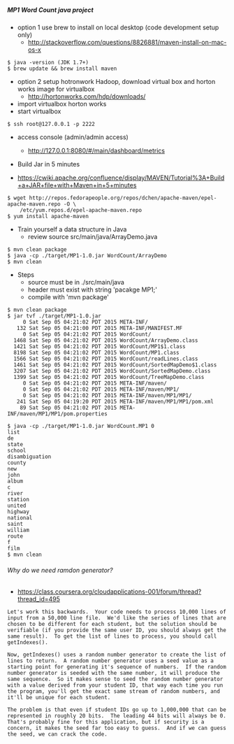 ##### MP1 Word Count java project

  * option 1 use brew to install on local desktop (code development setup only)
    - http://stackoverflow.com/questions/8826881/maven-install-on-mac-os-x

```
$ java -version (JDK 1.7+)
$ brew update && brew install maven
```

  * option 2 setup hotronwork Hadoop, download virtual box and horton works image for virtualbox
	- http://hortonworks.com/hdp/downloads/
  * import virtualbox horton works
  * start virtualbox 

```
$ ssh root@127.0.0.1 -p 2222
```

  * access console (admin/admin access)
	- http://127.0.0.1:8080/#/main/dashboard/metrics

  * Build Jar in 5 minutes
  * https://cwiki.apache.org/confluence/display/MAVEN/Tutorial%3A+Build+a+JAR+file+with+Maven+in+5+minutes

```
$ wget http://repos.fedorapeople.org/repos/dchen/apache-maven/epel-apache-maven.repo -O \
	/etc/yum.repos.d/epel-apache-maven.repo
$ yum install apache-maven
```

* Train yourself a data structure in Java
  - review source src/main/java/ArrayDemo.java

```
$ mvn clean package
$ java -cp ./target/MP1-1.0.jar WordCount/ArrayDemo
$ mvn clean
```

* Steps
  - source must be in ./src/main/java
  - header must exist with string 'pacakge MP1;'
  - compile with 'mvn package'

```
$ mvn clean package
$ jar tvf ./target/MP1-1.0.jar
     0 Sat Sep 05 04:21:02 PDT 2015 META-INF/
   132 Sat Sep 05 04:21:00 PDT 2015 META-INF/MANIFEST.MF
     0 Sat Sep 05 04:21:02 PDT 2015 WordCount/
  1468 Sat Sep 05 04:21:02 PDT 2015 WordCount/ArrayDemo.class
  1421 Sat Sep 05 04:21:02 PDT 2015 WordCount/MP1$1.class
  8198 Sat Sep 05 04:21:02 PDT 2015 WordCount/MP1.class
  1566 Sat Sep 05 04:21:02 PDT 2015 WordCount/readLines.class
  1461 Sat Sep 05 04:21:02 PDT 2015 WordCount/SortedMapDemo$1.class
  3207 Sat Sep 05 04:21:02 PDT 2015 WordCount/SortedMapDemo.class
  1399 Sat Sep 05 04:21:02 PDT 2015 WordCount/TreeMapDemo.class
     0 Sat Sep 05 04:21:02 PDT 2015 META-INF/maven/
     0 Sat Sep 05 04:21:02 PDT 2015 META-INF/maven/MP1/
     0 Sat Sep 05 04:21:02 PDT 2015 META-INF/maven/MP1/MP1/
   241 Sat Sep 05 04:19:20 PDT 2015 META-INF/maven/MP1/MP1/pom.xml
    89 Sat Sep 05 04:21:02 PDT 2015 META-INF/maven/MP1/MP1/pom.properties
```

```
$ java -cp ./target/MP1-1.0.jar WordCount.MP1 0
list
de
state
school
disambiguation
county
new
john
album
c
river
station
united
highway
national
saint
william
route
f
film
$ mvn clean
```

###### Why do we need ramdon generator?
  * https://class.coursera.org/cloudapplications-001/forum/thread?thread_id=495

```
Let's work this backwards.  Your code needs to process 10,000 lines of input from a 50,000 line file.  We'd like the series of lines that are chosen to be different for each student, but the solution should be verifiable (if you provide the same user ID, you should always get the same result).  To get the list of lines to process, you should call getIndexes().

Now, getIndexes() uses a random number generator to create the list of lines to return.  A random number generator uses a seed value as a starting point for generating it's sequence of numbers.  If the random number generator is seeded with the same number, it will produce the same sequence.  So it makes sense to seed the random number generator with a value derived from your student ID, that way each time you run the program, you'll get the exact same stream of random numbers, and it'll be unique for each student.

The problem is that even if student IDs go up to 1,000,000 that can be represented in roughly 20 bits.  The leading 44 bits will always be 0.  That's probably fine for this application, but if security is a concern, it makes the seed far too easy to guess.  And if we can guess the seed, we can crack the code.
```
